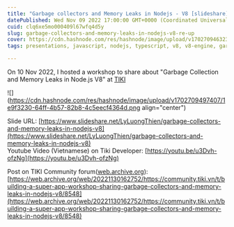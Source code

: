 ```yaml
---
title: "Garbage collectors and Memory Leaks in Nodejs - V8 [slideshare]"
datePublished: Wed Nov 09 2022 17:00:00 GMT+0000 (Coordinated Universal Time)
cuid: clq6xe5mo000409l67wfq4d5y
slug: garbage-collectors-and-memory-leaks-in-nodejs-v8-re-up
cover: https://cdn.hashnode.com/res/hashnode/image/upload/v1702709463231/20269846-000a-4585-b557-3e1ae32d2174.png
tags: presentations, javascript, nodejs, typescript, v8, v8-engine, garbagecollection

---
```


On 10 Nov 2022, I hosted a workshop to share about "Garbage Collection and Memory Leaks in Node.js V8" at [TIKI](https://www.linkedin.com/company/tiki-vn/)  
  

![](https://cdn.hashnode.com/res/hashnode/image/upload/v1702709497407/1e9f3230-64ff-4b57-82b8-4c5eecf4364d.png align="center")

Slide URL: [https://www.slideshare.net/LyLuongThien/garbage-collectors-and-memory-leaks-in-nodejs-v8](https://www.slideshare.net/LyLuongThien/garbage-collectors-and-memory-leaks-in-nodejs-v8)  
Youtube Video (Vietnamese) on Tiki Developer: [https://youtu.be/u3Dvh-ofzNg](https://youtu.be/u3Dvh-ofzNg)

Post on TIKI Community forum([web.archive.org](https://web.archive.org/web/20221130162752/https://community.tiki.vn/t/building-a-super-app-workshop-sharing-garbage-collectors-and-memory-leaks-in-nodejs-v8/8548)): [https://web.archive.org/web/20221130162752/https://community.tiki.vn/t/building-a-super-app-workshop-sharing-garbage-collectors-and-memory-leaks-in-nodejs-v8/8548](https://web.archive.org/web/20221130162752/https://community.tiki.vn/t/building-a-super-app-workshop-sharing-garbage-collectors-and-memory-leaks-in-nodejs-v8/8548)